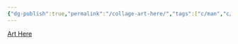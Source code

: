 ```yaml
---
{"dg-publish":true,"permalink":"/collage-art-here/","tags":["c/man","c/suit","c/faceless","c/letters","sign","c/abstract","c/blue","c/pink","c/L-K"],"created":"2024-01-03T17:41:49.101-05:00","updated":"2024-01-03T17:42:22.501-05:00"}
---
```



[Art Here](https://www.instagram.com/p/CTd4xS6MDws/)
